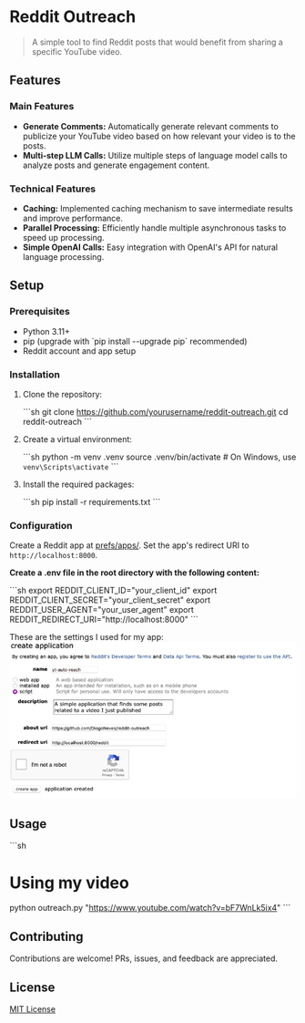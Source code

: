 # Reddit Outreach

> A simple tool to find Reddit posts that would benefit from sharing a specific YouTube video.

## Features

### Main Features

- **Generate Comments:** Automatically generate relevant comments to publicize your YouTube video based on how relevant your video is to the posts.
- **Multi-step LLM Calls:** Utilize multiple steps of language model calls to analyze posts and generate engagement content.

### Technical Features

- **Caching:** Implemented caching mechanism to save intermediate results and improve performance.
- **Parallel Processing:** Efficiently handle multiple asynchronous tasks to speed up processing.
- **Simple OpenAI Calls:** Easy integration with OpenAI's API for natural language processing.

## Setup

### Prerequisites

- Python 3.11+
- pip (upgrade with \`pip install --upgrade pip\` recommended)
- Reddit account and app setup

### Installation

1. Clone the repository:

    \`\`\`sh
    git clone https://github.com/yourusername/reddit-outreach.git
    cd reddit-outreach
    \`\`\`

2. Create a virtual environment:

    \`\`\`sh
    python -m venv .venv
    source .venv/bin/activate  # On Windows, use `venv\Scripts\activate`
    \`\`\`

3. Install the required packages:

    \`\`\`sh
    pip install -r requirements.txt
    \`\`\`

### Configuration

Create a Reddit app at [prefs/apps/](https://www.reddit.com/prefs/apps/). Set the app's redirect URI to `http://localhost:8000`.

**Create a .env file in the root directory with the following content:**

\`\`\`sh
export REDDIT_CLIENT_ID="your_client_id"
export REDDIT_CLIENT_SECRET="your_client_secret"
export REDDIT_USER_AGENT="your_user_agent"
export REDDIT_REDIRECT_URI="http://localhost:8000"
\`\`\`

These are the settings I used for my app:
![Reddit App Settings](./assets/app_settings.png)

## Usage

\`\`\`sh
# Using my video
python outreach.py "https://www.youtube.com/watch?v=bF7WnLk5ix4"
\`\`\`

## Contributing

Contributions are welcome! PRs, issues, and feedback are appreciated.

## License

[MIT License](LICENSE)

